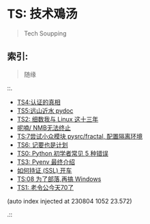 # TS: 技术鳮汤
> Tech Soupping

## 索引:
> 随缘

::.

- [ TS4:认证的真相](191206-TS04-gitlabAPI-authentication.md)
- [ TS5:远山近水 pydoc](191214-TS05-handy-pydoc.md)
- [ TS2: 细数我与 Linux 这十三年](190815-tinylab-falcon-and-linux.md)
- [ 呢喃/ NMB无法终止](200904-ZoomQuiet-stop-NMB.md)
- [ TS:7尝试小众模块 pysrc/fractal, 配置隔离环境](200110-TS07-pyenv4fractal.md)
- [ TS6: 记要也是计划](191220-TS06-logging-as-plannin.md)
- [ TS0: Python 初学者常见 5 种错误](190725-TS0-5-beginner-mistakes-py.md)
- [ TS3: Pyenv 最终介绍](190919-pyenv-finally-intro.md)
- [ 如何持证 (SSL) 开车](190130-jump-into-ssl.md)
- [ TS:08 为了部落,再搞 Windows](200121-TS08-windows-demo-env.md)
- [ TS1: 老令公今天70了](190814-EKR-70th-birthday.md)

(auto index injected at 230804 1052 23.572) 

.::


